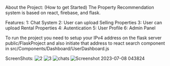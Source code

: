 About the Project: (How to get Started)
The Property Recommendation system is based on react, firebase, and flask.

Features:
1: Chat System
2: User can upload Selling Properties
3: User can upload Rental Properties
4: Autentication
5: User Profile
6: Admin Panel

To run the project you need to setup your IPv4 address on the flask server public/FlaskProject and also initiate that address to react search component in src/Components/Dashboard/UserDashboard.js

ScreenShots:
![2](https://github.com/DadhSahb/PropertyRecommend/assets/88159702/a56e51d2-6870-4232-a83d-ecd8cc8381e0)
![3](https://github.com/DadhSahb/PropertyRecommend/assets/88159702/10379281-b180-4105-a0b4-5e3e3c40f9e8)
![chats](https://github.com/DadhSahb/PropertyRecommend/assets/88159702/74477dde-2c3b-429d-908a-ce8e15736234)
![Screenshot 2023-07-08 043824](https://github.com/DadhSahb/PropertyRecommend/assets/88159702/0fe6ec6a-5f95-406c-9956-f1605500a2c1)
